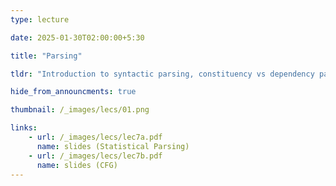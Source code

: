 ```yaml
---
type: lecture

date: 2025-01-30T02:00:00+5:30

title: "Parsing"

tldr: "Introduction to syntactic parsing, constituency vs dependency parsing, CFG"

hide_from_announcments: true

thumbnail: /_images/lecs/01.png

links: 
    - url: /_images/lecs/lec7a.pdf
      name: slides (Statistical Parsing)
    - url: /_images/lecs/lec7b.pdf
      name: slides (CFG)
---
```


